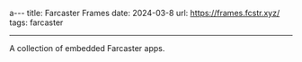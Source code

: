 a---
title: Farcaster Frames
date: 2024-03-8
url: https://frames.fcstr.xyz/
tags: farcaster

---

A collection of embedded Farcaster apps.

